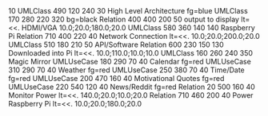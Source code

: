 <?xml version="1.0" encoding="UTF-8" standalone="no"?>
<diagram program="umlet" version="14.3.0">
  <zoom_level>10</zoom_level>
  <element>
    <id>UMLClass</id>
    <coordinates>
      <x>490</x>
      <y>120</y>
      <w>240</w>
      <h>30</h>
    </coordinates>
    <panel_attributes>High Level Architecture
fg=blue
</panel_attributes>
    <additional_attributes/>
  </element>
  <element>
    <id>UMLClass</id>
    <coordinates>
      <x>170</x>
      <y>280</y>
      <w>220</w>
      <h>320</h>
    </coordinates>
    <panel_attributes>bg=black</panel_attributes>
    <additional_attributes/>
  </element>
  <element>
    <id>Relation</id>
    <coordinates>
      <x>400</x>
      <y>400</y>
      <w>200</w>
      <h>50</h>
    </coordinates>
    <panel_attributes>output to display
lt=&lt;&lt;.
HDMI/VGA</panel_attributes>
    <additional_attributes>10.0;20.0;180.0;20.0</additional_attributes>
  </element>
  <element>
    <id>UMLClass</id>
    <coordinates>
      <x>580</x>
      <y>360</y>
      <w>140</w>
      <h>140</h>
    </coordinates>
    <panel_attributes>Raspberry Pi</panel_attributes>
    <additional_attributes/>
  </element>
  <element>
    <id>Relation</id>
    <coordinates>
      <x>710</x>
      <y>400</y>
      <w>220</w>
      <h>40</h>
    </coordinates>
    <panel_attributes>Network Connection
lt=&lt;&lt;.</panel_attributes>
    <additional_attributes>10.0;20.0;200.0;20.0</additional_attributes>
  </element>
  <element>
    <id>UMLClass</id>
    <coordinates>
      <x>510</x>
      <y>180</y>
      <w>210</w>
      <h>50</h>
    </coordinates>
    <panel_attributes>API/Software</panel_attributes>
    <additional_attributes/>
  </element>
  <element>
    <id>Relation</id>
    <coordinates>
      <x>600</x>
      <y>230</y>
      <w>150</w>
      <h>130</h>
    </coordinates>
    <panel_attributes>Downloaded into Pi
lt=&lt;&lt;.</panel_attributes>
    <additional_attributes>10.0;110.0;10.0;10.0</additional_attributes>
  </element>
  <element>
    <id>UMLClass</id>
    <coordinates>
      <x>160</x>
      <y>260</y>
      <w>240</w>
      <h>350</h>
    </coordinates>
    <panel_attributes>Magic Mirror </panel_attributes>
    <additional_attributes/>
  </element>
  <element>
    <id>UMLUseCase</id>
    <coordinates>
      <x>180</x>
      <y>290</y>
      <w>70</w>
      <h>40</h>
    </coordinates>
    <panel_attributes>Calendar
fg=red
</panel_attributes>
    <additional_attributes/>
  </element>
  <element>
    <id>UMLUseCase</id>
    <coordinates>
      <x>310</x>
      <y>290</y>
      <w>70</w>
      <h>40</h>
    </coordinates>
    <panel_attributes>Weather
fg=red</panel_attributes>
    <additional_attributes/>
  </element>
  <element>
    <id>UMLUseCase</id>
    <coordinates>
      <x>250</x>
      <y>380</y>
      <w>70</w>
      <h>40</h>
    </coordinates>
    <panel_attributes>Time/Date
fg=red</panel_attributes>
    <additional_attributes/>
  </element>
  <element>
    <id>UMLUseCase</id>
    <coordinates>
      <x>200</x>
      <y>470</y>
      <w>160</w>
      <h>40</h>
    </coordinates>
    <panel_attributes>Motivational Quotes
fg=red</panel_attributes>
    <additional_attributes/>
  </element>
  <element>
    <id>UMLUseCase</id>
    <coordinates>
      <x>220</x>
      <y>540</y>
      <w>120</w>
      <h>40</h>
    </coordinates>
    <panel_attributes>News/Reddit
fg=red</panel_attributes>
    <additional_attributes/>
  </element>
  <element>
    <id>Relation</id>
    <coordinates>
      <x>20</x>
      <y>500</y>
      <w>160</w>
      <h>40</h>
    </coordinates>
    <panel_attributes> Monitor Power
lt=&lt;&lt;.</panel_attributes>
    <additional_attributes>140.0;20.0;10.0;20.0</additional_attributes>
  </element>
  <element>
    <id>Relation</id>
    <coordinates>
      <x>710</x>
      <y>460</y>
      <w>200</w>
      <h>40</h>
    </coordinates>
    <panel_attributes>Power Raspberry Pi
lt=&lt;&lt;.</panel_attributes>
    <additional_attributes>10.0;20.0;180.0;20.0</additional_attributes>
  </element>
</diagram>
